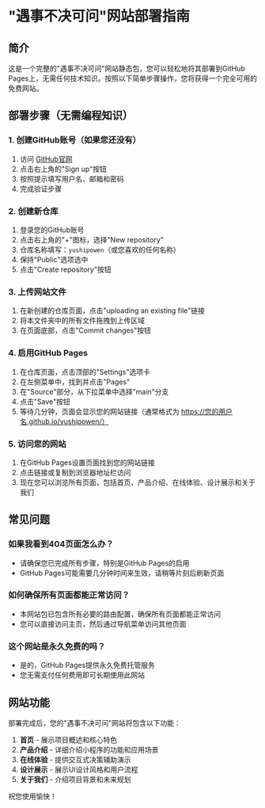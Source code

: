 # "遇事不决可问"网站部署指南

## 简介

这是一个完整的"遇事不决可问"网站静态包，您可以轻松地将其部署到GitHub Pages上，无需任何技术知识。按照以下简单步骤操作，您将获得一个完全可用的免费网站。

## 部署步骤（无需编程知识）

### 1. 创建GitHub账号（如果您还没有）

1. 访问 [GitHub官网](https://github.com/)
2. 点击右上角的"Sign up"按钮
3. 按照提示填写用户名、邮箱和密码
4. 完成验证步骤

### 2. 创建新仓库

1. 登录您的GitHub账号
2. 点击右上角的"+"图标，选择"New repository"
3. 仓库名称填写：`yushipowen`（或您喜欢的任何名称）
4. 保持"Public"选项选中
5. 点击"Create repository"按钮

### 3. 上传网站文件

1. 在新创建的仓库页面，点击"uploading an existing file"链接
2. 将本文件夹中的所有文件拖拽到上传区域
3. 在页面底部，点击"Commit changes"按钮

### 4. 启用GitHub Pages

1. 在仓库页面，点击顶部的"Settings"选项卡
2. 在左侧菜单中，找到并点击"Pages"
3. 在"Source"部分，从下拉菜单中选择"main"分支
4. 点击"Save"按钮
5. 等待几分钟，页面会显示您的网站链接（通常格式为 https://您的用户名.github.io/yushipowen/）

### 5. 访问您的网站

1. 在GitHub Pages设置页面找到您的网站链接
2. 点击链接或复制到浏览器地址栏访问
3. 现在您可以浏览所有页面，包括首页、产品介绍、在线体验、设计展示和关于我们

## 常见问题

### 如果我看到404页面怎么办？
- 请确保您已完成所有步骤，特别是GitHub Pages的启用
- GitHub Pages可能需要几分钟时间来生效，请稍等片刻后刷新页面

### 如何确保所有页面都能正常访问？
- 本网站包已包含所有必要的路由配置，确保所有页面都能正常访问
- 您可以直接访问主页，然后通过导航菜单访问其他页面

### 这个网站是永久免费的吗？
- 是的，GitHub Pages提供永久免费托管服务
- 您无需支付任何费用即可长期使用此网站

## 网站功能

部署完成后，您的"遇事不决可问"网站将包含以下功能：

1. **首页** - 展示项目概述和核心特色
2. **产品介绍** - 详细介绍小程序的功能和应用场景
3. **在线体验** - 提供交互式决策辅助演示
4. **设计展示** - 展示UI设计风格和用户流程
5. **关于我们** - 介绍项目背景和未来规划

祝您使用愉快！

